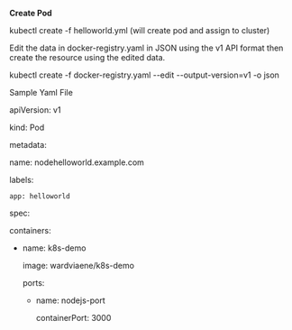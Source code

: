 **Create Pod**

kubectl create -f helloworld.yml (will create pod and assign to cluster)

Edit the data in docker-registry.yaml in JSON using the v1 API format then create the resource using the edited
data.

kubectl create -f docker-registry.yaml --edit --output-version=v1 -o json

Sample Yaml File

apiVersion: v1

kind: Pod

metadata:

  name: nodehelloworld.example.com
  
  labels:
  
    app: helloworld
    
spec:

  containers:
  
  - name: k8s-demo
  
    image: wardviaene/k8s-demo
    
    ports:
    
    - name: nodejs-port
    
      containerPort: 3000
      
      



